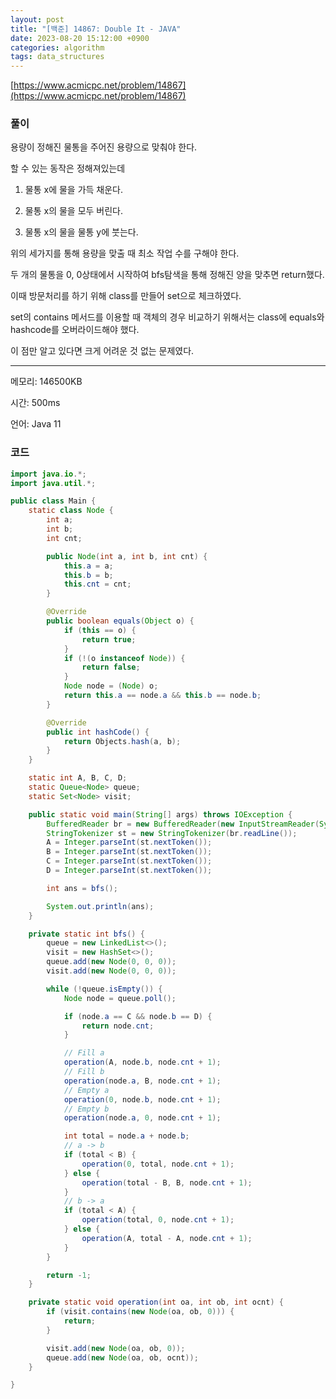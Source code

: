 ```yaml
---
layout: post
title: "[백준] 14867: Double It - JAVA"
date: 2023-08-20 15:12:00 +0900
categories: algorithm
tags: data_structures
---
```


[https://www.acmicpc.net/problem/14867](https://www.acmicpc.net/problem/14867)

### 풀이

용량이 정해진 물통을 주어진 용량으로 맞춰야 한다.

할 수 있는 동작은 정해져있는데

1. 물통 x에 물을 가득 채운다.

2. 물통 x의 물을 모두 버린다.

3. 물통 x의 물을 물통 y에 붓는다.

위의 세가지를 통해 용량을 맞출 때 최소 작업 수를 구해야 한다.

두 개의 물통을 0, 0상태에서 시작하여 bfs탐색을 통해 정해진 양을 맞추면 return했다.

이때 방문처리를 하기 위해 class를 만들어 set으로 체크하였다.

set의 contains 메서드를 이용할 때 객체의 경우 비교하기 위해서는 class에 equals와 hashcode를 오버라이드해야 했다.

이 점만 알고 있다면 크게 어려운 것 없는 문제였다.

---

메모리: 146500KB

시간: 500ms

언어: Java 11

### 코드

```java
import java.io.*;
import java.util.*;

public class Main {
    static class Node {
        int a;
        int b;
        int cnt;

        public Node(int a, int b, int cnt) {
            this.a = a;
            this.b = b;
            this.cnt = cnt;
        }

        @Override
        public boolean equals(Object o) {
            if (this == o) {
                return true;
            }
            if (!(o instanceof Node)) {
                return false;
            }
            Node node = (Node) o;
            return this.a == node.a && this.b == node.b;
        }

        @Override
        public int hashCode() {
            return Objects.hash(a, b);
        }
    }

    static int A, B, C, D;
    static Queue<Node> queue;
    static Set<Node> visit;

    public static void main(String[] args) throws IOException {
        BufferedReader br = new BufferedReader(new InputStreamReader(System.in));
        StringTokenizer st = new StringTokenizer(br.readLine());
        A = Integer.parseInt(st.nextToken());
        B = Integer.parseInt(st.nextToken());
        C = Integer.parseInt(st.nextToken());
        D = Integer.parseInt(st.nextToken());

        int ans = bfs();

        System.out.println(ans);
    }

    private static int bfs() {
        queue = new LinkedList<>();
        visit = new HashSet<>();
        queue.add(new Node(0, 0, 0));
        visit.add(new Node(0, 0, 0));

        while (!queue.isEmpty()) {
            Node node = queue.poll();

            if (node.a == C && node.b == D) {
                return node.cnt;
            }

            // Fill a
            operation(A, node.b, node.cnt + 1);
            // Fill b
            operation(node.a, B, node.cnt + 1);
            // Empty a
            operation(0, node.b, node.cnt + 1);
            // Empty b
            operation(node.a, 0, node.cnt + 1);

            int total = node.a + node.b;
            // a -> b
            if (total < B) {
                operation(0, total, node.cnt + 1);
            } else {
                operation(total - B, B, node.cnt + 1);
            }
            // b -> a
            if (total < A) {
                operation(total, 0, node.cnt + 1);
            } else {
                operation(A, total - A, node.cnt + 1);
            }
        }

        return -1;
    }

    private static void operation(int oa, int ob, int ocnt) {
        if (visit.contains(new Node(oa, ob, 0))) {
            return;
        }

        visit.add(new Node(oa, ob, 0));
        queue.add(new Node(oa, ob, ocnt));
    }

}
```
